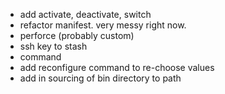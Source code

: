 * add activate, deactivate, switch
* refactor manifest. very messy right now.
* perforce (probably custom)
* ssh key to stash
* command
* add reconfigure command to re-choose values
* add in sourcing of bin directory to path

